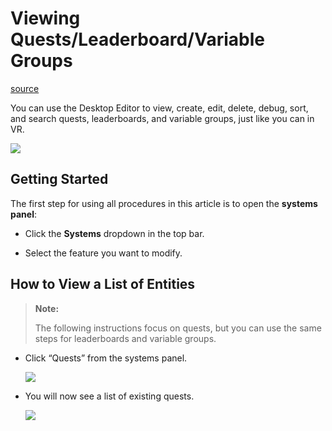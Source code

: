 # Viewing Quests/Leaderboard/Variable Groups

[source](https://developers.meta.com/horizon-worlds/learn/documentation/desktop-editor/quests-leaderboards-and-variable-groups/viewing-quests-leaderboard-variable-groups)

You can use the Desktop Editor to view, create, edit, delete, debug, sort, and search quests, leaderboards, and variable groups, just like you can in VR.

![](https://scontent.flba1-1.fna.fbcdn.net/v/t39.2365-6/452917803_512537561284200_529178239673401468_n.png?_nc_cat=100&ccb=1-7&_nc_sid=e280be&_nc_ohc=OIwyjBzJktIQ7kNvwHJ433j&_nc_oc=AdmCUY_Zwu1gNqbaaR5x3uza9koB8DMXc9wTojDl2CjQOgCi6aNDY3Gkq3qJNJPA0YU&_nc_zt=14&_nc_ht=scontent.flba1-1.fna&_nc_gid=CtH1Wp16FLbYFuEmMrpOQQ&oh=00_AfTRS5r4ZQeQ544rSbhQomafRrkiGEkqgeZTWv5Gjj7D4Q&oe=689BAC9A)

## Getting Started

The first step for using all procedures in this article is to open the **systems panel**:

*   Click the **Systems** dropdown in the top bar.

*   Select the feature you want to modify.

## How to View a List of Entities

> **Note:**
> 
>  The following instructions focus on quests, but you can use the same steps for leaderboards and variable groups.

*   Click “Quests” from the systems panel. 
    
    ![](https://scontent.flba1-1.fna.fbcdn.net/v/t39.2365-6/452665205_512537557950867_6194161812136756948_n.png?_nc_cat=102&ccb=1-7&_nc_sid=e280be&_nc_ohc=hA0dXSQa8qYQ7kNvwFJEwVL&_nc_oc=AdlMMOfeVtsWkF4KDr3KHwweBaGt6qXlURjKcA7yNlgTsIq-hdFhK6guzT7MmEMW6e0&_nc_zt=14&_nc_ht=scontent.flba1-1.fna&_nc_gid=CtH1Wp16FLbYFuEmMrpOQQ&oh=00_AfT4bUPV6jsWxKbCh_oQQ_kv55-LtcFDIOcJK_dSIKB1oA&oe=689B8865) 

*   You will now see a list of existing quests. 
    
    ![](https://scontent.flba1-1.fna.fbcdn.net/v/t39.2365-6/452852839_512537544617535_5982243077664295068_n.png?_nc_cat=111&ccb=1-7&_nc_sid=e280be&_nc_ohc=nrr_r_KKhmwQ7kNvwGveoP-&_nc_oc=AdlKYDMR5rZayraH_F_xymspXNe7dgXUyhXQdYwjbmzXR6b6fKE2LpVzQ-cDChDHRD4&_nc_zt=14&_nc_ht=scontent.flba1-1.fna&_nc_gid=CtH1Wp16FLbYFuEmMrpOQQ&oh=00_AfT3ADn1nKgH8g4cqL7qROGxuiHFjMBpmZ03C8DCyMOF0A&oe=689B8DEE) 

 

 

 

 

 

 

 

 

 

 

 

 

 

 

 

 

 

 

 

 

 

 

 

 

 

 

 

 

 

 

 

 

 

 

 

 

 

 

 

 

 

 

 

 

 

 

 